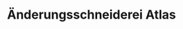 ---
title: "Änderungsschneiderei Atlas"
url: /gelsenkirchen/aenderungsschneiderei-atlas/
shop: Schneiderei
---